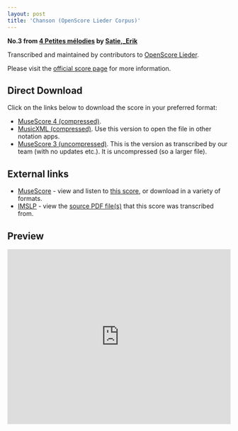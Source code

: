 ```yaml
---
layout: post
title: 'Chanson (OpenScore Lieder Corpus)'
---
```


__No.3 from [4 Petites mélodies](https://fourscoreandmore.org/openscore/lieder/Satie,_Erik/4_Petites_mélodies/) by [Satie,_Erik](https://fourscoreandmore.org/openscore/lieder/Satie,_Erik)__

Transcribed and maintained by contributors to [OpenScore Lieder].

Please visit the [official score page] for more information.

[official score page]: https://musescore.com/openscore-lieder-corpus/scores/6990810
[OpenScore Lieder]: https://musescore.com/openscore-lieder-corpus

## Direct Download

Click on the links below to download the score in your preferred format:
- [MuseScore 4 (compressed)](https://github.com/openscore/lieder/blob/main/scores/Satie,_Erik/4_Petites_mélodies/3_Chanson/lc6990810.mscz?raw=true).
- [MusicXML (compressed)](https://github.com/openscore/lieder/blob/main/scores/Satie,_Erik/4_Petites_mélodies/3_Chanson/lc6990810.mxl?raw=true). Use this version to open the file in other notation apps.
- [MuseScore 3 (uncompressed)](https://github.com/openscore/lieder/blob/main/scores/Satie,_Erik/4_Petites_mélodies/3_Chanson/lc6990810.mscx?raw=true). This is the version as transcribed by our team (with no updates etc.). It is uncompressed (so a larger file).

## External links

- [MuseScore] - view and listen to [this score][MuseScore], or download in a variety of formats.
- [IMSLP] - view the [source PDF file(s)][IMSLP] that this score was transcribed from.

[MuseScore]: https://musescore.com/score/6990810
[IMSLP]: https://imslp.org/wiki/Special:ReverseLookup/16886

## Preview

<iframe width="100%" height="394" src="https://musescore.com/openscore-lieder-corpus/scores/6990810/embed" frameborder="0" allowfullscreen allow="autoplay; fullscreen"></iframe>
